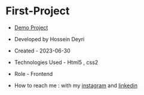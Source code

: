 # First-Project

- [Demo Project](https://hossein-deyri.github.io/First-Project/)

- Developed by Hossein Deyri

- Created - 2023-06-30

- Technologies Used - Html5 , css2 

- Role - Frontend

- How to reach me : with my [instagram](https://www.instagram.com/hossein.deyri_web) and [linkedin](https://www.linkedin.com/in/hossein-deyri)
